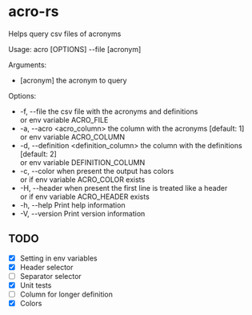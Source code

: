 # acro-rs
Helps query csv files of acronyms

Usage: acro [OPTIONS] --file <file> [acronym]

Arguments:  
- [acronym]  the acronym to query

Options:  
  - -f, --file <file>                     the csv file with the acronyms and definitions  
                                          or env variable ACRO_FILE
  - -a, --acro <acro_column>              the column with the acronyms [default: 1]  
                                          or env variable ACRO_COLUMN
  - -d, --definition <definition_column>  the column with the definitions [default: 2]  
                                          or env variable DEFINITION_COLUMN  
  - -c, --color                           when present the output has colors  
                                          or if env variable ACRO_COLOR exists  
  - -H, --header                          when present the first line is treated like a header  
                                          or if env variable ACRO_HEADER exists  
  - -h, --help                            Print help information  
  - -V, --version                         Print version information  

## TODO
- [x] Setting in env variables
- [x] Header selector
- [ ] Separator selector
- [x] Unit tests
- [ ] Column for longer definition
- [x] Colors
